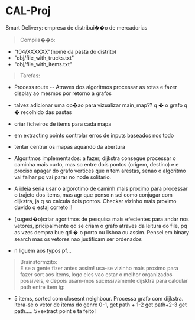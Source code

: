 # CAL-Proj
Smart Delivery: empresa de distribui��o de mercadorias

> Compila��o:  
 * "t04/XXXXXX"(nome da pasta do distrito)
 * "obj/file_with_trucks.txt"
 * "obj/file_with_items.txt"

> Tarefas:  
* Process route -- Atraves dos algoritmos processar as rotas e fazer display ao mesmos por retorno a grafos  
* talvez adicionar uma op�ao para vizualizar main_map?? q � o grafo q � recolhido das pastas
* criar ficheiros de items para cada mapa  
* em extracting points controlar erros de inputs baseados nos todo  
* tentar centrar os mapas aquando da abertura  
* Algoritmos implementados:  a fazer, dijkstra consegue processar o caminha mais curto, mas so entre dois pontos (origem, destino) e e preciso apagar do grafo vertices que n tem arestas, senao o algoritmo vai falhar pq vai parar no node solitario.
* A ideia seria usar o algorotimo de caminh mais proximo para processar o trajeto dos items, mas agr que penso n sei como conjugar com dijkstra, ja q so calcula dois pontos. Checkar vizinho mais proximo duvido q estaj correto !!
* (sugest�o)criar agoritmos de pesquisa mais efecientes para andar nos vetores, pricipalmente qd se criam o grafo atraves da leitura do file, pq as vzes dempra bue qd � o porto ou lisboa ou assim. Pensei em binary search mas os vetores nao justificam ser ordenados  
 
 * n liguem aos typos pf...

 >Brainstormzito:  
  E se a gente fizer antes assim! usa-se vizinho mais proximo para fazer sort aos items, logo eles vao estar o melhor organizados possiveis, e depois usam-mos sucessivamente dijsktra para calcular path entre item ig:  
  * 5 items, sorted com closesnt neighbour. Processa grafo com dijkstra. Itera-se o vetor de items do genro 0-1, get path + 1-2 get path+2-3 get path..... 5+extract point e ta feito!


